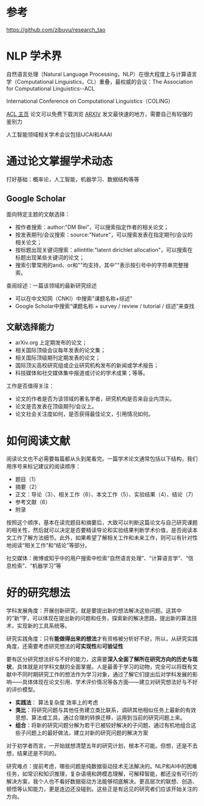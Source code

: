 # 参考

https://github.com/zibuyu/research_tao

# NLP 学术界

自然语言处理（Natural Language Processing，NLP）在很大程度上与计算语言学（Computational Linguistics，CL）重叠，最权威的会议：The Association for Computational Linguistics--ACL

International Conference on Computational Linguistics（COLING） 

[ACL 主页](https://www.aclweb.org/anthology/) 论文可以免费下载浏览    [ARXIV](https://arxiv.org/)  发文最快速的地方，需要自己有较强的鉴别力

人工智能领域相关学术会议包括IJCAI和AAAI

# 通过论文掌握学术动态

打好基础：概率论，人工智能，机器学习、数据结构等等

## Google Scholar

面向特定主题的文献选择：

- 按作者搜索：author:"DM Blei"，可以搜索指定作者的相关论文；
- 按发表期刊/会议搜索：source:"Nature"，可以搜索发表在指定期刊/会议的相关论文；
- 按标题出现关键词搜索：allintitle:"latent dirichlet allocation"，可以搜索在标题出现某些关键词的论文；
- 搜索引擎常用的and、or和""均支持，其中""表示按引号中的字符串完整搜索。

查阅综述：一篇该领域的最新研究综述

- 可以在中文知网（CNKI）中搜索"课题名称+综述"
- Google Scholar中搜索“课题名称 + survey / review / tutorial / 综述”来查找

## 文献选择能力

- arXiv.org 上定期发布的论文；
- 相关国际顶级会议每年发表的论文集；
- 相关国际顶级期刊定期发表的论文；
- 国际顶尖高校研究组或企业研究机构发布的新闻或学术报告；
- 科技媒体和社交媒体集中报道或讨论的学术成果；等等。

工作是否值得关注：

- 论文的作者是否为该领域的著名学者，研究机构是否来自业内顶尖。
- 论文是否发表在顶级期刊/会议上。
- 论文社会关注度如何，是否获得最佳论文，引用情况如何。

# 如何阅读文献

阅读论文也不必需要每篇都从头到尾看完。一篇学术论文通常包括以下结构，我们用序号来标记建议的阅读顺序：

- 题目（1）
- 摘要（2）
- 正文：导论（3）、相关工作（6）、本文工作（5）、实验结果（4）、结论（7）
- 参考文献（6）
- 附录

按照这个顺序，基本在读完题目和摘要后，大致可以判断这篇论文与自己研究课题的相关性，然后就可以决定是否要精读导论和实验结果判断学术价值，是否阅读本文工作了解方法细节。此外，如果希望了解相关工作和未来工作，则可以有针对性地阅读“相关工作”和“结论”等部分。

社交媒体：微博或知乎中的用户搜索中检索“自然语言处理”、“计算语言学”、“信息检索”、“机器学习”等

# 好的研究想法

学科发展角度：开展创新研究，就是要提出新的想法解决这些问题。这其中的”新“字，可以体现在提出新的问题和任务，探索新的解决思路，提出新的算法技术，实现新的工具系统等。

研究实践角度：只有**能做得出来的想法**才有资格被分析好不好。所以，从研究实践角度，还需要考虑研究想法的**可实现性**和**可验证性**

要有区分研究想法好与不好的能力，这需要**深入全面了解所在研究方向的历史与现状**，具体就是对学科文献的全面掌握。人是最善于学习的动物，完全可以将既有文献中不同时期研究工作的想法作为学习对象，通过了解它们提出后对学科发展的影响——具体体现在论文引用、学术评价情况等各方面——建立对研究想法好与不好的评价模型。

- **实践法**： 算法复杂度 效率上的考虑
- **类比**：将研究问题与其他任务建立类比联系，调研其他相似任务上最新的有效思想、算法或工具，通过合理的转换迁移，运用到当前的研究问题上来。
- **组合**：将新的研究问题分解为若干已被较好解决的子问题，通过有机地组合这些子问题上的最好做法，建立对新的研究问题的解决方案

对于初学者而言，一开始就想清楚五年的研究计划，根本不可能。但想，还是不去想，结果还是不同的。

研究难点：提前考虑，哪些问题是纯数据驱动技术无法解决的。NLP和AI中的困难任务，如常识和知识推理，复杂语境和跨模态理解，可解释智能，都还没有可行的解决方案，我个人也不看好数据驱动方法能够彻底解决。更高层次的联想、创造、顿悟等认知能力，更是连边还没碰到。这些正是有远见的研究者们应该开始关注的方向。